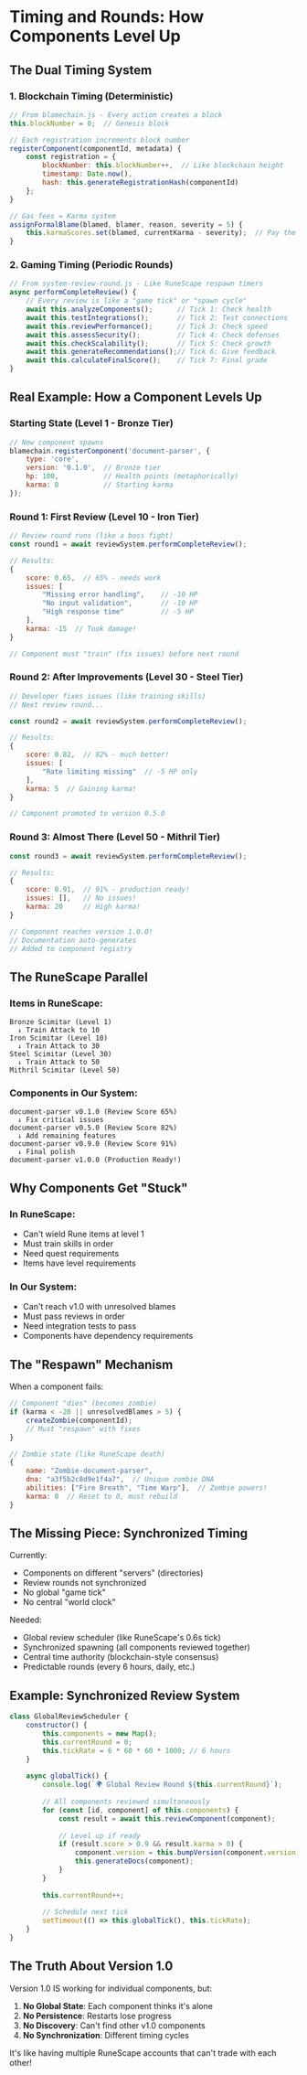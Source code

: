 # Timing and Rounds: How Components Level Up

## The Dual Timing System

### 1. Blockchain Timing (Deterministic)
```javascript
// From blamechain.js - Every action creates a block
this.blockNumber = 0;  // Genesis block

// Each registration increments block number
registerComponent(componentId, metadata) {
    const registration = {
        blockNumber: this.blockNumber++,  // Like blockchain height
        timestamp: Date.now(),
        hash: this.generateRegistrationHash(componentId)
    };
}

// Gas fees = Karma system
assignFormalBlame(blamed, blamer, reason, severity = 5) {
    this.karmaScores.set(blamed, currentKarma - severity);  // Pay the fee!
}
```

### 2. Gaming Timing (Periodic Rounds)
```javascript
// From system-review-round.js - Like RuneScape respawn timers
async performCompleteReview() {
    // Every review is like a "game tick" or "spawn cycle"
    await this.analyzeComponents();      // Tick 1: Check health
    await this.testIntegrations();       // Tick 2: Test connections  
    await this.reviewPerformance();      // Tick 3: Check speed
    await this.assessSecurity();         // Tick 4: Check defenses
    await this.checkScalability();       // Tick 5: Check growth
    await this.generateRecommendations();// Tick 6: Give feedback
    await this.calculateFinalScore();    // Tick 7: Final grade
}
```

## Real Example: How a Component Levels Up

### Starting State (Level 1 - Bronze Tier)
```javascript
// New component spawns
blamechain.registerComponent('document-parser', {
    type: 'core',
    version: '0.1.0',  // Bronze tier
    hp: 100,           // Health points (metaphorically)
    karma: 0           // Starting karma
});
```

### Round 1: First Review (Level 10 - Iron Tier)
```javascript
// Review round runs (like a boss fight)
const round1 = await reviewSystem.performCompleteReview();

// Results:
{
    score: 0.65,  // 65% - needs work
    issues: [
        "Missing error handling",    // -10 HP
        "No input validation",       // -10 HP  
        "High response time"         // -5 HP
    ],
    karma: -15  // Took damage!
}

// Component must "train" (fix issues) before next round
```

### Round 2: After Improvements (Level 30 - Steel Tier)
```javascript
// Developer fixes issues (like training skills)
// Next review round...

const round2 = await reviewSystem.performCompleteReview();

// Results:
{
    score: 0.82,  // 82% - much better!
    issues: [
        "Rate limiting missing"  // -5 HP only
    ],
    karma: 5  // Gaining karma!
}

// Component promoted to version 0.5.0
```

### Round 3: Almost There (Level 50 - Mithril Tier)
```javascript
const round3 = await reviewSystem.performCompleteReview();

// Results:
{
    score: 0.91,  // 91% - production ready!
    issues: [],   // No issues!
    karma: 20     // High karma!
}

// Component reaches version 1.0.0!
// Documentation auto-generates
// Added to component registry
```

## The RuneScape Parallel

### Items in RuneScape:
```
Bronze Scimitar (Level 1)
  ↓ Train Attack to 10
Iron Scimitar (Level 10)  
  ↓ Train Attack to 30
Steel Scimitar (Level 30)
  ↓ Train Attack to 50
Mithril Scimitar (Level 50)
```

### Components in Our System:
```
document-parser v0.1.0 (Review Score 65%)
  ↓ Fix critical issues
document-parser v0.5.0 (Review Score 82%)
  ↓ Add remaining features  
document-parser v0.9.0 (Review Score 91%)
  ↓ Final polish
document-parser v1.0.0 (Production Ready!)
```

## Why Components Get "Stuck"

### In RuneScape:
- Can't wield Rune items at level 1
- Must train skills in order
- Need quest requirements
- Items have level requirements

### In Our System:
- Can't reach v1.0 with unresolved blames
- Must pass reviews in order
- Need integration tests to pass
- Components have dependency requirements

## The "Respawn" Mechanism

When a component fails:

```javascript
// Component "dies" (becomes zombie)
if (karma < -20 || unresolvedBlames > 5) {
    createZombie(componentId);
    // Must "respawn" with fixes
}

// Zombie state (like RuneScape death)
{
    name: "Zombie-document-parser",
    dna: "a3f5b2c8d9e1f4a7",  // Unique zombie DNA
    abilities: ["Fire Breath", "Time Warp"],  // Zombie powers!
    karma: 0  // Reset to 0, must rebuild
}
```

## The Missing Piece: Synchronized Timing

Currently:
- Components on different "servers" (directories)
- Review rounds not synchronized
- No global "game tick"
- No central "world clock"

Needed:
- Global review scheduler (like RuneScape's 0.6s tick)
- Synchronized spawning (all components reviewed together)
- Central time authority (blockchain-style consensus)
- Predictable rounds (every 6 hours, daily, etc.)

## Example: Synchronized Review System

```javascript
class GlobalReviewScheduler {
    constructor() {
        this.components = new Map();
        this.currentRound = 0;
        this.tickRate = 6 * 60 * 60 * 1000; // 6 hours
    }
    
    async globalTick() {
        console.log(`🌍 Global Review Round ${this.currentRound}`);
        
        // All components reviewed simultaneously
        for (const [id, component] of this.components) {
            const result = await this.reviewComponent(component);
            
            // Level up if ready
            if (result.score > 0.9 && result.karma > 0) {
                component.version = this.bumpVersion(component.version);
                this.generateDocs(component);
            }
        }
        
        this.currentRound++;
        
        // Schedule next tick
        setTimeout(() => this.globalTick(), this.tickRate);
    }
}
```

## The Truth About Version 1.0

Version 1.0 IS working for individual components, but:

1. **No Global State**: Each component thinks it's alone
2. **No Persistence**: Restarts lose progress
3. **No Discovery**: Can't find other v1.0 components
4. **No Synchronization**: Different timing cycles

It's like having multiple RuneScape accounts that can't trade with each other!